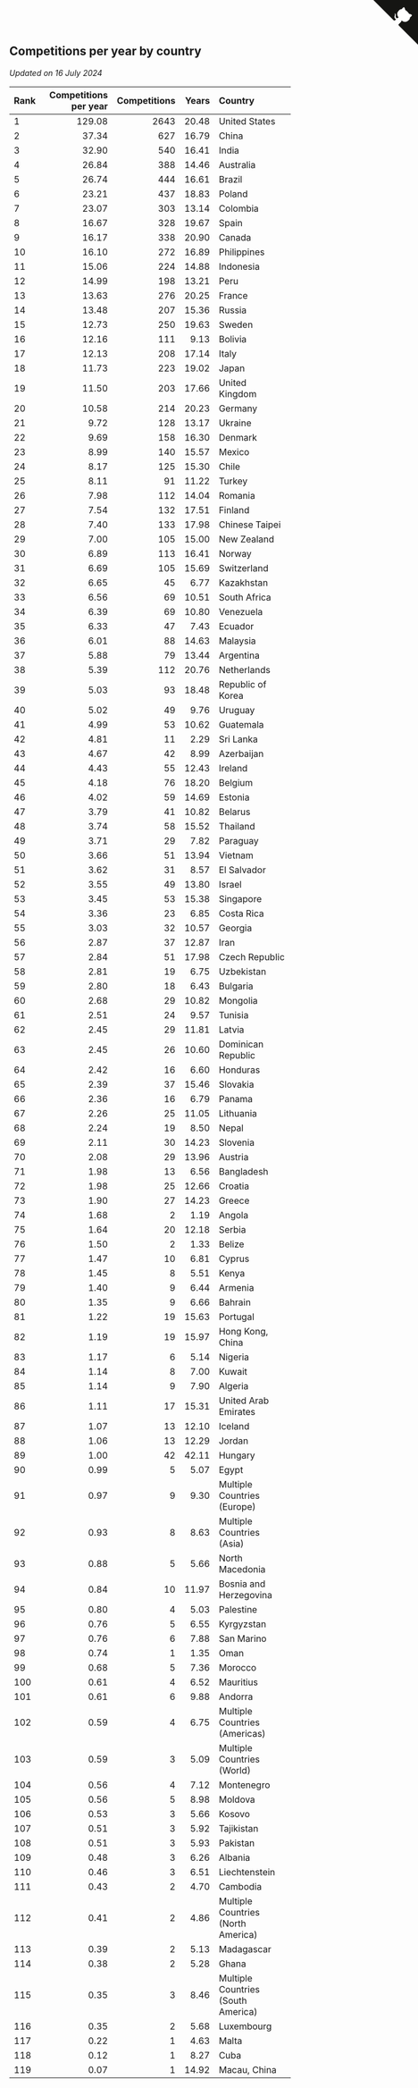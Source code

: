 ## Competitions per year by country

*Updated on 16 July 2024*

| Rank | Competitions per year | Competitions | Years | Country |
| :--- | ---: | ---: | ---: | :--- |
| 1 | 129.08 | 2643 | 20.48 | United States |
| 2 | 37.34 | 627 | 16.79 | China |
| 3 | 32.90 | 540 | 16.41 | India |
| 4 | 26.84 | 388 | 14.46 | Australia |
| 5 | 26.74 | 444 | 16.61 | Brazil |
| 6 | 23.21 | 437 | 18.83 | Poland |
| 7 | 23.07 | 303 | 13.14 | Colombia |
| 8 | 16.67 | 328 | 19.67 | Spain |
| 9 | 16.17 | 338 | 20.90 | Canada |
| 10 | 16.10 | 272 | 16.89 | Philippines |
| 11 | 15.06 | 224 | 14.88 | Indonesia |
| 12 | 14.99 | 198 | 13.21 | Peru |
| 13 | 13.63 | 276 | 20.25 | France |
| 14 | 13.48 | 207 | 15.36 | Russia |
| 15 | 12.73 | 250 | 19.63 | Sweden |
| 16 | 12.16 | 111 | 9.13 | Bolivia |
| 17 | 12.13 | 208 | 17.14 | Italy |
| 18 | 11.73 | 223 | 19.02 | Japan |
| 19 | 11.50 | 203 | 17.66 | United Kingdom |
| 20 | 10.58 | 214 | 20.23 | Germany |
| 21 | 9.72 | 128 | 13.17 | Ukraine |
| 22 | 9.69 | 158 | 16.30 | Denmark |
| 23 | 8.99 | 140 | 15.57 | Mexico |
| 24 | 8.17 | 125 | 15.30 | Chile |
| 25 | 8.11 | 91 | 11.22 | Turkey |
| 26 | 7.98 | 112 | 14.04 | Romania |
| 27 | 7.54 | 132 | 17.51 | Finland |
| 28 | 7.40 | 133 | 17.98 | Chinese Taipei |
| 29 | 7.00 | 105 | 15.00 | New Zealand |
| 30 | 6.89 | 113 | 16.41 | Norway |
| 31 | 6.69 | 105 | 15.69 | Switzerland |
| 32 | 6.65 | 45 | 6.77 | Kazakhstan |
| 33 | 6.56 | 69 | 10.51 | South Africa |
| 34 | 6.39 | 69 | 10.80 | Venezuela |
| 35 | 6.33 | 47 | 7.43 | Ecuador |
| 36 | 6.01 | 88 | 14.63 | Malaysia |
| 37 | 5.88 | 79 | 13.44 | Argentina |
| 38 | 5.39 | 112 | 20.76 | Netherlands |
| 39 | 5.03 | 93 | 18.48 | Republic of Korea |
| 40 | 5.02 | 49 | 9.76 | Uruguay |
| 41 | 4.99 | 53 | 10.62 | Guatemala |
| 42 | 4.81 | 11 | 2.29 | Sri Lanka |
| 43 | 4.67 | 42 | 8.99 | Azerbaijan |
| 44 | 4.43 | 55 | 12.43 | Ireland |
| 45 | 4.18 | 76 | 18.20 | Belgium |
| 46 | 4.02 | 59 | 14.69 | Estonia |
| 47 | 3.79 | 41 | 10.82 | Belarus |
| 48 | 3.74 | 58 | 15.52 | Thailand |
| 49 | 3.71 | 29 | 7.82 | Paraguay |
| 50 | 3.66 | 51 | 13.94 | Vietnam |
| 51 | 3.62 | 31 | 8.57 | El Salvador |
| 52 | 3.55 | 49 | 13.80 | Israel |
| 53 | 3.45 | 53 | 15.38 | Singapore |
| 54 | 3.36 | 23 | 6.85 | Costa Rica |
| 55 | 3.03 | 32 | 10.57 | Georgia |
| 56 | 2.87 | 37 | 12.87 | Iran |
| 57 | 2.84 | 51 | 17.98 | Czech Republic |
| 58 | 2.81 | 19 | 6.75 | Uzbekistan |
| 59 | 2.80 | 18 | 6.43 | Bulgaria |
| 60 | 2.68 | 29 | 10.82 | Mongolia |
| 61 | 2.51 | 24 | 9.57 | Tunisia |
| 62 | 2.45 | 29 | 11.81 | Latvia |
| 63 | 2.45 | 26 | 10.60 | Dominican Republic |
| 64 | 2.42 | 16 | 6.60 | Honduras |
| 65 | 2.39 | 37 | 15.46 | Slovakia |
| 66 | 2.36 | 16 | 6.79 | Panama |
| 67 | 2.26 | 25 | 11.05 | Lithuania |
| 68 | 2.24 | 19 | 8.50 | Nepal |
| 69 | 2.11 | 30 | 14.23 | Slovenia |
| 70 | 2.08 | 29 | 13.96 | Austria |
| 71 | 1.98 | 13 | 6.56 | Bangladesh |
| 72 | 1.98 | 25 | 12.66 | Croatia |
| 73 | 1.90 | 27 | 14.23 | Greece |
| 74 | 1.68 | 2 | 1.19 | Angola |
| 75 | 1.64 | 20 | 12.18 | Serbia |
| 76 | 1.50 | 2 | 1.33 | Belize |
| 77 | 1.47 | 10 | 6.81 | Cyprus |
| 78 | 1.45 | 8 | 5.51 | Kenya |
| 79 | 1.40 | 9 | 6.44 | Armenia |
| 80 | 1.35 | 9 | 6.66 | Bahrain |
| 81 | 1.22 | 19 | 15.63 | Portugal |
| 82 | 1.19 | 19 | 15.97 | Hong Kong, China |
| 83 | 1.17 | 6 | 5.14 | Nigeria |
| 84 | 1.14 | 8 | 7.00 | Kuwait |
| 85 | 1.14 | 9 | 7.90 | Algeria |
| 86 | 1.11 | 17 | 15.31 | United Arab Emirates |
| 87 | 1.07 | 13 | 12.10 | Iceland |
| 88 | 1.06 | 13 | 12.29 | Jordan |
| 89 | 1.00 | 42 | 42.11 | Hungary |
| 90 | 0.99 | 5 | 5.07 | Egypt |
| 91 | 0.97 | 9 | 9.30 | Multiple Countries (Europe) |
| 92 | 0.93 | 8 | 8.63 | Multiple Countries (Asia) |
| 93 | 0.88 | 5 | 5.66 | North Macedonia |
| 94 | 0.84 | 10 | 11.97 | Bosnia and Herzegovina |
| 95 | 0.80 | 4 | 5.03 | Palestine |
| 96 | 0.76 | 5 | 6.55 | Kyrgyzstan |
| 97 | 0.76 | 6 | 7.88 | San Marino |
| 98 | 0.74 | 1 | 1.35 | Oman |
| 99 | 0.68 | 5 | 7.36 | Morocco |
| 100 | 0.61 | 4 | 6.52 | Mauritius |
| 101 | 0.61 | 6 | 9.88 | Andorra |
| 102 | 0.59 | 4 | 6.75 | Multiple Countries (Americas) |
| 103 | 0.59 | 3 | 5.09 | Multiple Countries (World) |
| 104 | 0.56 | 4 | 7.12 | Montenegro |
| 105 | 0.56 | 5 | 8.98 | Moldova |
| 106 | 0.53 | 3 | 5.66 | Kosovo |
| 107 | 0.51 | 3 | 5.92 | Tajikistan |
| 108 | 0.51 | 3 | 5.93 | Pakistan |
| 109 | 0.48 | 3 | 6.26 | Albania |
| 110 | 0.46 | 3 | 6.51 | Liechtenstein |
| 111 | 0.43 | 2 | 4.70 | Cambodia |
| 112 | 0.41 | 2 | 4.86 | Multiple Countries (North America) |
| 113 | 0.39 | 2 | 5.13 | Madagascar |
| 114 | 0.38 | 2 | 5.28 | Ghana |
| 115 | 0.35 | 3 | 8.46 | Multiple Countries (South America) |
| 116 | 0.35 | 2 | 5.68 | Luxembourg |
| 117 | 0.22 | 1 | 4.63 | Malta |
| 118 | 0.12 | 1 | 8.27 | Cuba |
| 119 | 0.07 | 1 | 14.92 | Macau, China |


<a href="https://github.com/JustinTimeCuber/wca_statistics" class="github-corner" aria-label="View source on Github"><svg width="80" height="80" viewBox="0 0 250 250" style="fill:#151513; color:#fff; position: absolute; top: 0; border: 0; right: 0;" aria-hidden="true"><path d="M0,0 L115,115 L130,115 L142,142 L250,250 L250,0 Z"></path><path d="M128.3,109.0 C113.8,99.7 119.0,89.6 119.0,89.6 C122.0,82.7 120.5,78.6 120.5,78.6 C119.2,72.0 123.4,76.3 123.4,76.3 C127.3,80.9 125.5,87.3 125.5,87.3 C122.9,97.6 130.6,101.9 134.4,103.2" fill="currentColor" style="transform-origin: 130px 106px;" class="octo-arm"></path><path d="M115.0,115.0 C114.9,115.1 118.7,116.5 119.8,115.4 L133.7,101.6 C136.9,99.2 139.9,98.4 142.2,98.6 C133.8,88.0 127.5,74.4 143.8,58.0 C148.5,53.4 154.0,51.2 159.7,51.0 C160.3,49.4 163.2,43.6 171.4,40.1 C171.4,40.1 176.1,42.5 178.8,56.2 C183.1,58.6 187.2,61.8 190.9,65.4 C194.5,69.0 197.7,73.2 200.1,77.6 C213.8,80.2 216.3,84.9 216.3,84.9 C212.7,93.1 206.9,96.0 205.4,96.6 C205.1,102.4 203.0,107.8 198.3,112.5 C181.9,128.9 168.3,122.5 157.7,114.1 C157.9,116.9 156.7,120.9 152.7,124.9 L141.0,136.5 C139.8,137.7 141.6,141.9 141.8,141.8 Z" fill="currentColor" class="octo-body"></path></svg></a><style>.github-corner:hover .octo-arm{animation:octocat-wave 560ms ease-in-out}@keyframes octocat-wave{0%,100%{transform:rotate(0)}20%,60%{transform:rotate(-25deg)}40%,80%{transform:rotate(10deg)}}@media (max-width:500px){.github-corner:hover .octo-arm{animation:none}.github-corner .octo-arm{animation:octocat-wave 560ms ease-in-out}}</style>

